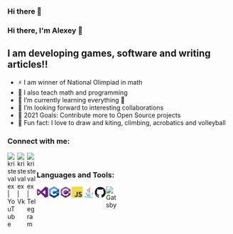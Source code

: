 ### Hi there 👋

<!--
**kristevalex/kristevalex** is a ✨ _special_ ✨ repository because its `README.md` (this file) appears on your GitHub profile.

Here are some ideas to get you started:

- 🔭 I’m currently working on ...
- 🌱 I’m currently learning ...
- 👯 I’m looking to collaborate on ...
- 🤔 I’m looking for help with ...
- 💬 Ask me about ...
- 📫 How to reach me: ...
- 😄 Pronouns: ...
- ⚡ Fun fact: ...
-->

### Hi there, I'm Alexey 👋

## I am developing games, software and writing articles!!

- ⚡ I am winner of National Olimpiad in math
- 🔭 I also teach math and programming  
- 🌱 I’m currently learning everything 🤣
- 👯 I’m looking forward to interesting collaborations
- 🥅 2021 Goals: Contribute more to Open Source projects
- 💬 Fun fact: I love to draw and kiting, climbing, acrobatics and volleyball

### Connect with me:

[<img align="left" alt="kristevalex | YouTube" width="22px" src="https://cdn.jsdelivr.net/npm/simple-icons@v3/icons/youtube.svg" />][youtube]
[<img align="left" alt="kristevalex | Vk" width="22px" src="https://cdn.jsdelivr.net/npm/simple-icons@v3/icons/vk.svg" />][vk]
[<img align="left" alt="kristevalex | Telegram" width="22px" src="https://cdn.jsdelivr.net/npm/simple-icons@v3/icons/telegram.svg" />][telegram]

<br />

### Languages and Tools:

<img align="left" alt="Visual Studio" width="26px" src="https://raw.githubusercontent.com/devicons/devicon/master/icons/visualstudio/visualstudio-plain.svg" />
<img align="left" alt="C++" width="26px" src="https://github.com/devicons/devicon/blob/master/icons/cplusplus/cplusplus-original.svg" />
<img align="left" alt="C#" width="26px" src="https://github.com/devicons/devicon/blob/master/icons/csharp/csharp-original.svg" />
<img align="left" alt="JavaScript" width="26px" src="https://github.com/devicons/devicon/blob/master/icons/javascript/javascript-original.svg" />
<img align="left" alt="React" width="26px" src="https://github.com/devicons/devicon/blob/master/icons/java/java-original.svg" />
<img align="left" alt="Gatsby" width="26px" src="https://github.com/devicons/devicon/blob/master/icons/github/github-original.svg" />
<img align="left" alt="Gatsby" width="26px" src="unity" />


[youtube]: https://www.youtube.com/channel/UCjzC1OeqPzCUtHXggUwJ1Pw
[vk]: https://vk.com/kristevalex
[telegram]: https://t.me/kristevalex
